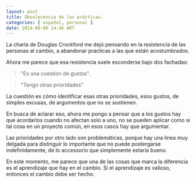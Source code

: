 ```yaml
---
layout: post
title: Obsolecencia de las prácticas.
categories: [ español, personal ]
date: 2014-08-06 14:46 ART
---
```


La charla de Douglas Crockford me dejó pensando en la resistencia de las
personas al cambio, a abandonar practicas a las que están acostumbrados.

Ahora me parece que esa resistencia suele esconderse bajo dos fachadas:

> "Es una cuestion de gustos".

> "Tengo otras prioridades"

La cuestión es cómo identificar esas otras prioridades, esos gustos, de
simples excusas, de argumentos que no se sostienen.

En busca de aclarar eso, ahora me pongo a pensar que a los gustos hay
que acordarlos cuando no afectan solo a uno, no se pueden aplicar como
si tal cosa en un proyecto común, en esos casos hay que argumentar.

Las prioridades por otro lado son problemáticas, porque hay una linea
muy delgada para distinguir lo importante que no puede postergarse
indefinidamente, de lo accessorio que simplemente estaría bueno.

En este momento, me parece que una de las cosas que marca la diferencia
es el aprendizaje que hay en el cambio. Si el aprendizaje es valioso,
entonces el cambio debe ser hecho.
